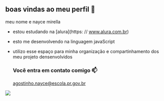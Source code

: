 ## boas vindas ao meu perfil 🖤

meu nome e nayce mirella

- estou estudando na [alura](https: // www.alura.com.br)
- esto me desenvolvendo na linguagem javaScript
- utilizo  esse espaço para minha organização e compartinhamento dos meu projeto densenvolvidos

  ### Você entra em contato comigo 📫

  agostinho.nayce@escola.pr.gov.br



![](https://media1.tenor.com/m/CzaHhPyIR8gAAAAC/rosy00.gif)
